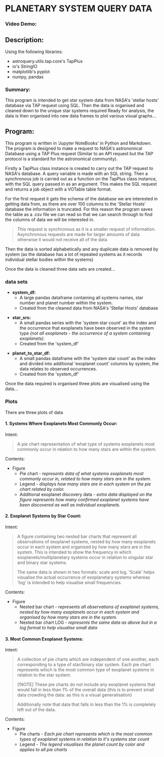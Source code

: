 # PLANETARY SYSTEM QUERY DATA

### Video Demo: <URL HERE>

## Description:
Using the following libraries:
- astroquery.utils.tap.core's TapPlus
- io's StringIO
- matplotlib's pyplot
- numpy, pandas


### Summary:
This program is intended to get star system data from NASA's 'stellar hosts' database via TAP request using SQL. Then the data is organised and cleaned down to the unique star systems required Ready for analysis, the data is then organised into new data frames to plot various visual graphs...


## Program:
This program is written in 'Jupyter NoteBooks' in Python and Markdown. The program is designed to make a request to NASA's astronomical Database using a TAP Plus request (Similar to an API request but the TAP protocol is a standard for the astronomical community).


Firstly a TapPlus class instance is created to carry out the TAP request to NASA's database. A query variable is made with an SQL string. Then a synchronous job is carried out as a function on the TapPlus class instance, with the SQL query passed in as an argument. This makes the SQL request and returns a job object with a VOTable table format.


For the first request it gets the schema of the database we are interested in getting data from, as there are over 100 columns to the 'Stellar Hosts' database the information is truncated. For this reason the program saves the table as a .csv file we can read so that we can search through to find the columns of data we will be interested in.
> This request is synchronous as it is a smaller request of information. Asynchronous requests are made for larger amounts of data otherwise it would not receive all of the data


Then the data is sorted alphabetically and any duplicate data is removed by system (as the database has a lot of repeated systems as it records individual stellar bodies within the systems)


Once the data is cleaned three data sets are created...


### data sets
<a id='system_df'></a>
- **system_df:**
    - A large pandas dataframe containing all systems names, star number and planet number within the system.  
    - Created from the cleaned data from NASA's 'Stellar Hosts' database
   
<a id='star_srs'></a>
- **star_srs:**
    - A small pandas series with the 'system star count' as the index and the occurrence that exoplanets have been observed in the system type *(not all exoplanets - the occurrence of a system containing exoplanets)*.
    - Created from the 'system_df'


<a id='planet_to_star_df'></a>
- **planet_to_star_df:**
    - A small pandas dataframe with the 'system star count' as the index and divided into additional 'exoplanet count' columns by system, the data relates to observed occurrences.
    - Created from the 'system_df'


Once the data required is organised three plots are visualised using the data...


### Plots
There are three plots of data


#### 1. Systems Where Exoplanets Most Commonly Occur:


Intent:
> A pie chart representation of what type of systems exoplanets most commonly occur in relation to how many stars are within the system.


Contents:
- Figure
    - Pie chart - *represents data of what systems exoplanets most commonly occur in, related to how many stars are in the system.*
    - Legend - *displays how many stars are in each system on the pie chart related by color.*
    - Additional exoplanet discovery data - *extra data displayed on the figure represents how many confirmed exoplanet systems have been discovered as well as individual exoplanets.*


#### 2. Exoplanet Systems by Star Count:


Intent:
> A figure containing two nested bar charts that represent all observations of exoplanet systems, nested by how many exoplanets occur in each system and organised by how many stars are in the system. This is intended to show the frequency in which exoplanets/multiplanetary systems occur in relation to singular star and binary star systems.
>
> The same data is shown in two formats: scale and log. 'Scale' helps visualise the actual occurrence of exoplanetary systems whereas 'log' is intended to help visualise small frequencies.


Contents:
- Figure
    - Nested bar chart - *represents all observations of exoplanet systems, nested by how many exoplanets occur in each system and organised by how many stars are in the system.*
    - Nested bar chart LOG - *represents the same data as above but in a log format to help visualise small data*


#### 3. Most Common Exoplanet Systems:


Intent:
> A collection of pie charts which are independent of one another, each corresponding to a type of star/binary star system. Each pie chart represents which is the most common type of exoplanet systems in relation to the star system.
>
> [!NOTE]
> These pie charts do not include any exoplanet systems that would fall in less than 1% of the overall data (this is to prevent small data crowding the data: as this is a visual generalisation)
>
> Additionally note that data that falls in less than the 1% is completely left out of the data.


Contents:
- Figure
    - Pie charts - *Each pie chart represents which is the most common types of exoplanet systems in relation to it's systems star count*
    - Legend - *The legend visualises the planet count by color and applies to all pie charts*